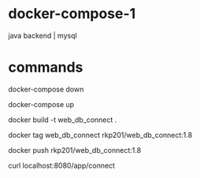 # docker-compose-1
java backend | mysql

# commands
docker-compose down

docker-compose up

docker build -t web_db_connect .

docker tag web_db_connect rkp201/web_db_connect:1.8 

docker push rkp201/web_db_connect:1.8

curl localhost:8080/app/connect
